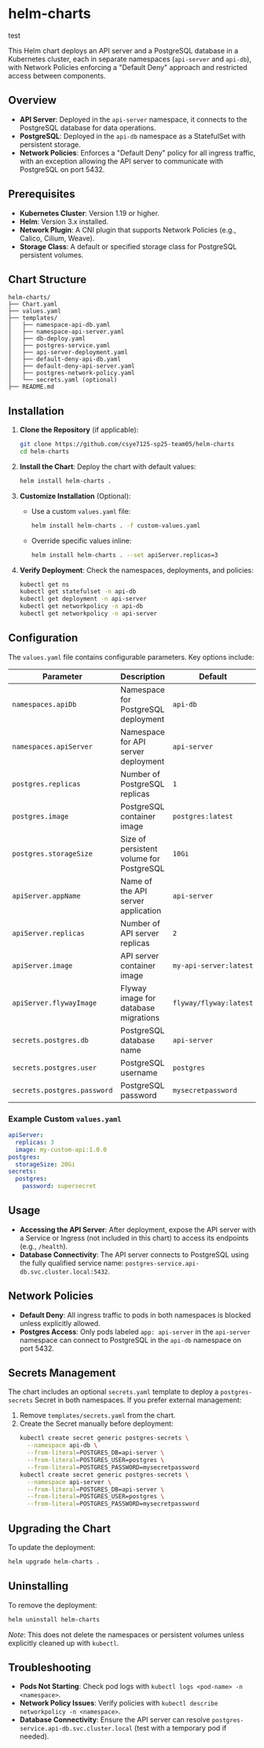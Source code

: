 # helm-charts
test

This Helm chart deploys an API server and a PostgreSQL database in a Kubernetes cluster, each in separate namespaces (`api-server` and `api-db`), with Network Policies enforcing a "Default Deny" approach and restricted access between components.

## Overview

- **API Server**: Deployed in the `api-server` namespace, it connects to the PostgreSQL database for data operations.
- **PostgreSQL**: Deployed in the `api-db` namespace as a StatefulSet with persistent storage.
- **Network Policies**: Enforces a "Default Deny" policy for all ingress traffic, with an exception allowing the API server to communicate with PostgreSQL on port 5432.

## Prerequisites

- **Kubernetes Cluster**: Version 1.19 or higher.
- **Helm**: Version 3.x installed.
- **Network Plugin**: A CNI plugin that supports Network Policies (e.g., Calico, Cilium, Weave).
- **Storage Class**: A default or specified storage class for PostgreSQL persistent volumes.

## Chart Structure

```
helm-charts/
├── Chart.yaml
├── values.yaml
├── templates/
│   ├── namespace-api-db.yaml
│   ├── namespace-api-server.yaml
│   ├── db-deploy.yaml
│   ├── postgres-service.yaml
│   ├── api-server-deployment.yaml
│   ├── default-deny-api-db.yaml
│   ├── default-deny-api-server.yaml
│   ├── postgres-network-policy.yaml
│   └── secrets.yaml (optional)
├── README.md
```

## Installation

1. **Clone the Repository** (if applicable):
   ```bash
   git clone https://github.com/csye7125-sp25-team05/helm-charts
   cd helm-charts
   ```

2. **Install the Chart**:
   Deploy the chart with default values:
   ```bash
   helm install helm-charts .
   ```

3. **Customize Installation** (Optional):
   - Use a custom `values.yaml` file:
     ```bash
     helm install helm-charts . -f custom-values.yaml
     ```
   - Override specific values inline:
     ```bash
     helm install helm-charts . --set apiServer.replicas=3
     ```

4. **Verify Deployment**:
   Check the namespaces, deployments, and policies:
   ```bash
   kubectl get ns
   kubectl get statefulset -n api-db
   kubectl get deployment -n api-server
   kubectl get networkpolicy -n api-db
   kubectl get networkpolicy -n api-server
   ```

## Configuration

The `values.yaml` file contains configurable parameters. Key options include:

| Parameter                  | Description                                      | Default             |
|----------------------------|--------------------------------------------------|---------------------|
| `namespaces.apiDb`         | Namespace for PostgreSQL deployment             | `api-db`            |
| `namespaces.apiServer`     | Namespace for API server deployment             | `api-server`        |
| `postgres.replicas`        | Number of PostgreSQL replicas                   | `1`                 |
| `postgres.image`           | PostgreSQL container image                      | `postgres:latest`   |
| `postgres.storageSize`     | Size of persistent volume for PostgreSQL        | `10Gi`              |
| `apiServer.appName`        | Name of the API server application              | `api-server`        |
| `apiServer.replicas`       | Number of API server replicas                   | `2`                 |
| `apiServer.image`          | API server container image                      | `my-api-server:latest` |
| `apiServer.flywayImage`    | Flyway image for database migrations            | `flyway/flyway:latest` |
| `secrets.postgres.db`      | PostgreSQL database name                        | `api-server`        |
| `secrets.postgres.user`    | PostgreSQL username                             | `postgres`          |
| `secrets.postgres.password`| PostgreSQL password                             | `mysecretpassword`  |

### Example Custom `values.yaml`
```yaml
apiServer:
  replicas: 3
  image: my-custom-api:1.0.0
postgres:
  storageSize: 20Gi
secrets:
  postgres:
    password: supersecret
```

## Usage

- **Accessing the API Server**: After deployment, expose the API server with a Service or Ingress (not included in this chart) to access its endpoints (e.g., `/health`).
- **Database Connectivity**: The API server connects to PostgreSQL using the fully qualified service name: `postgres-service.api-db.svc.cluster.local:5432`.

## Network Policies

- **Default Deny**: All ingress traffic to pods in both namespaces is blocked unless explicitly allowed.
- **Postgres Access**: Only pods labeled `app: api-server` in the `api-server` namespace can connect to PostgreSQL in the `api-db` namespace on port 5432.

## Secrets Management

The chart includes an optional `secrets.yaml` template to deploy a `postgres-secrets` Secret in both namespaces. If you prefer external management:
1. Remove `templates/secrets.yaml` from the chart.
2. Create the Secret manually before deployment:
   ```bash
   kubectl create secret generic postgres-secrets \
     --namespace api-db \
     --from-literal=POSTGRES_DB=api-server \
     --from-literal=POSTGRES_USER=postgres \
     --from-literal=POSTGRES_PASSWORD=mysecretpassword
   kubectl create secret generic postgres-secrets \
     --namespace api-server \
     --from-literal=POSTGRES_DB=api-server \
     --from-literal=POSTGRES_USER=postgres \
     --from-literal=POSTGRES_PASSWORD=mysecretpassword
   ```

## Upgrading the Chart

To update the deployment:
```bash
helm upgrade helm-charts .
```

## Uninstalling

To remove the deployment:
```bash
helm uninstall helm-charts
```

*Note*: This does not delete the namespaces or persistent volumes unless explicitly cleaned up with `kubectl`.

## Troubleshooting

- **Pods Not Starting**: Check pod logs with `kubectl logs <pod-name> -n <namespace>`.
- **Network Policy Issues**: Verify policies with `kubectl describe networkpolicy -n <namespace>`.
- **Database Connectivity**: Ensure the API server can resolve `postgres-service.api-db.svc.cluster.local` (test with a temporary pod if needed).
